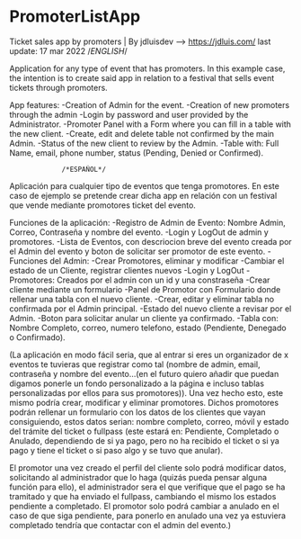 # PromoterListApp
 Ticket sales app by promoters | By jdluisdev --> https://jdluis.com/
last update: 17 mar 2022
                /*ENGLISH*/

Application for any type of event that has promoters.
In this example case, the intention is to create said app in relation to a festival that sells event tickets through promoters.

App features:
-Creation of Admin for the event.
-Creation of new promoters through the admin
-Login by password and user provided by the Administrator.
-Promoter Panel with a Form where you can fill in a table with the new client.
-Create, edit and delete table not confirmed by the main Admin.
-Status of the new client to review by the Admin.
-Table with: Full Name, email, phone number, status (Pending, Denied or Confirmed).




                 /*ESPAÑOL*/
Aplicación para cualquier tipo de eventos que tenga promotores. 
En este caso de ejemplo se pretende crear dicha app en relación con un festival que vende mediante promotores ticket del evento.

Funciones de la aplicación:
-Registro de Admin de Evento: Nombre Admin, Correo, Contraseña y nombre del evento.
-Login y LogOut de admin y promotores.
-Lista de Eventos, con descriocion breve del evento creada por el Admin del evento y boton de solicitar ser promotor de este evento.
-Funciones del Admin: 
 -Crear Promotores, eliminar y modificar
 -Cambiar el estado de un Cliente, registrar clientes nuevos
 -Login y LogOut
-Promotores: Creados por el admin con un id y una constraseña
 -Crear cliente mediante un formulario
 -Panel de Promotor con Formulario donde rellenar una tabla con el nuevo cliente.
 -Crear, editar y eliminar tabla no confirmada por el Admin principal.
 -Estado del nuevo cliente a revisar por el Admin.
 -Boton para solicitar anular un cliente ya confirmado.
 -Tabla con: Nombre Completo, correo, numero telefono, estado (Pendiente, Denegado o Confirmado).

(La aplicación en modo fácil seria, que al entrar si eres un organizador de x eventos te tuvieras que registrar como tal (nombre de admin, email, contraseña y nombre del evento…(en el futuro quiero añadir que puedan digamos ponerle un fondo personalizado a la página e incluso tablas personalizadas por ellos para sus promotores)). Una vez hecho esto, este mismo podría crear, modificar y eliminar promotores. Dichos promotores podrán rellenar un formulario con los datos de los clientes que vayan consiguiendo, estos datos serian: nombre completo, correo, móvil y estado del trámite del ticket o fullpass (este estará en: Pendiente, Completado o Anulado, dependiendo de si ya pago, pero no ha recibido el ticket o si ya pago y tiene el ticket o si paso algo y se tuvo que anular).


El promotor una vez creado el perfil del cliente solo podrá modificar datos, solicitando al administrador que lo haga (quizás pueda pensar alguna función para ello), el administrador sera el que verifique que el pago se ha tramitado y que ha enviado el fullpass, cambiando el mismo los estados pendiente a completado. El promotor solo podrá cambiar a anulado en el caso de que siga pendiente, para ponerlo en anulado una vez ya estuviera completado tendría que contactar con el admin del evento.)
